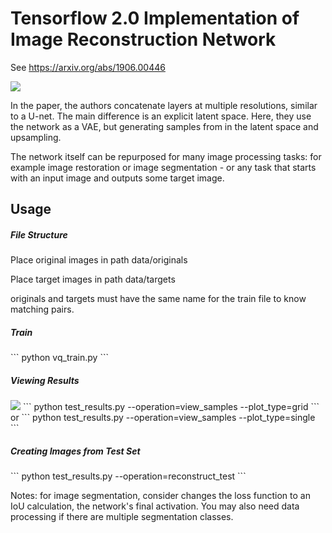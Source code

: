 # Tensorflow 2.0 Implementation of Image Reconstruction Network

See https://arxiv.org/abs/1906.00446

<img src='https://user-images.githubusercontent.com/48815706/83919525-9dbe0900-a72f-11ea-8c71-0c6ad014cdf9.png'>

<p>In the paper, the authors concatenate layers at multiple resolutions, similar to a U-net. The main difference is an explicit latent space. Here, they use the network as a VAE, but generating samples from in the latent space and upsampling.
  </p>
<p>The network itself can be repurposed for many image processing tasks: for example image restoration or image segmentation - or any task that starts with an input image and outputs some target image.</p>
<h2>Usage</h2>
<h5>File Structure</h5>
<p>Place original images in path data/originals</p>
<p>Place target images in path data/targets</p>
<p>originals and targets must have the same name for the train file to know matching pairs.</p>
<h5>Train</h5>
```
python vq_train.py
```
<h5>Viewing Results</h5>
<img src='https://user-images.githubusercontent.com/48815706/83919539-a57dad80-a72f-11ea-9ee9-c771d94362bf.png'>
```
python test_results.py --operation=view_samples --plot_type=grid
```
or
```
python test_results.py --operation=view_samples --plot_type=single
```
<h5>Creating Images from Test Set</h5>
```
python test_results.py --operation=reconstruct_test
```
<p>Notes: for image segmentation, consider changes the loss function to an IoU calculation, the network's final activation. You may also need data processing if there are multiple segmentation classes.</p>
